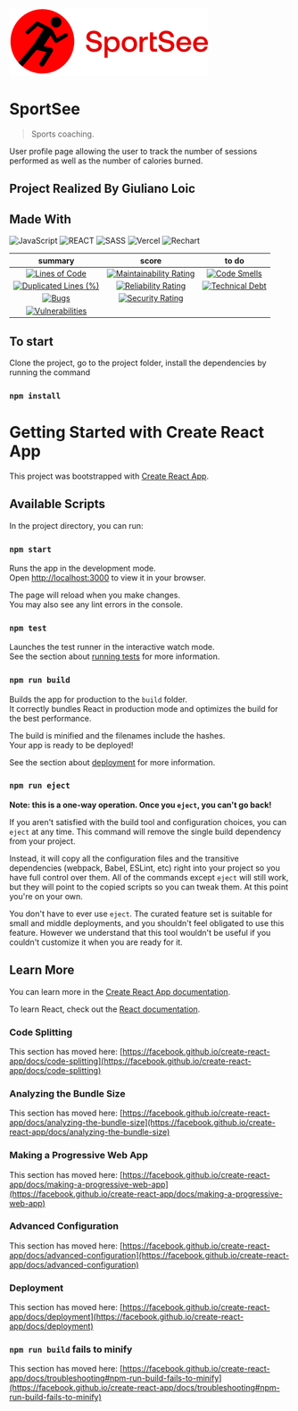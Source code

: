 ![Logo of the project](https://github.com/DevWeb13/GiulianoLoic_12_26022022/blob/master/public/assets/logo.svg)

# SportSee
> Sports coaching.

User profile page allowing the user to track the number of sessions performed as well as the number of calories burned.

## Project Realized By Giuliano Loic

## Made With

![JavaScript](https://img.shields.io/badge/Language-JS-yellow) ![REACT](https://img.shields.io/badge/Framework-React-blue) ![SASS](https://img.shields.io/badge/Style-SASS-ff69b4) ![Vercel](https://img.shields.io/badge/Deploy-Vercel-black) ![Rechart](https://img.shields.io/badge/Library-Rechart-success)


|                                                                                                              summary                                                                                                               |                                                                                                           score                                                                                                            |                                                                                                      to do                                                                                                      |
| :--------------------------------------------------------------------------------------------------------------------------------------------------------------------------------------------------------------------------------: | :------------------------------------------------------------------------------------------------------------------------------------------------------------------------------------------------------------------------: | :-------------------------------------------------------------------------------------------------------------------------------------------------------------------------------------------------------------: |
|              [![Lines of Code](https://sonarcloud.io/api/project_badges/measure?project=DevWeb13_GiulianoLoic_12_26022022&metric=ncloc)](https://sonarcloud.io/summary/new_code?id=DevWeb13_GiulianoLoic_12_26022022)              |  [![Maintainability Rating](https://sonarcloud.io/api/project_badges/measure?project=DevWeb13_GiulianoLoic_12_26022022&metric=sqale_rating)](https://sonarcloud.io/summary/new_code?id=DevWeb13_GiulianoLoic_12_26022022)  |  [![Code Smells](https://sonarcloud.io/api/project_badges/measure?project=DevWeb13_GiulianoLoic_12_26022022&metric=code_smells)](https://sonarcloud.io/summary/new_code?id=DevWeb13_GiulianoLoic_12_26022022)   |
| [![Duplicated Lines (%)](https://sonarcloud.io/api/project_badges/measure?project=DevWeb13_GiulianoLoic_12_26022022&metric=duplicated_lines_density)](https://sonarcloud.io/summary/new_code?id=DevWeb13_GiulianoLoic_12_26022022) | [![Reliability Rating](https://sonarcloud.io/api/project_badges/measure?project=DevWeb13_GiulianoLoic_12_26022022&metric=reliability_rating)](https://sonarcloud.io/summary/new_code?id=DevWeb13_GiulianoLoic_12_26022022) | [![Technical Debt](https://sonarcloud.io/api/project_badges/measure?project=DevWeb13_GiulianoLoic_12_26022022&metric=sqale_index)](https://sonarcloud.io/summary/new_code?id=DevWeb13_GiulianoLoic_12_26022022) |
|                   [![Bugs](https://sonarcloud.io/api/project_badges/measure?project=DevWeb13_GiulianoLoic_12_26022022&metric=bugs)](https://sonarcloud.io/summary/new_code?id=DevWeb13_GiulianoLoic_12_26022022)                   |    [![Security Rating](https://sonarcloud.io/api/project_badges/measure?project=DevWeb13_GiulianoLoic_12_26022022&metric=security_rating)](https://sonarcloud.io/summary/new_code?id=DevWeb13_GiulianoLoic_12_26022022)    |                                                                                                                                                                                                                 |
|        [![Vulnerabilities](https://sonarcloud.io/api/project_badges/measure?project=DevWeb13_GiulianoLoic_12_26022022&metric=vulnerabilities)](https://sonarcloud.io/summary/new_code?id=DevWeb13_GiulianoLoic_12_26022022)        |                                                                                                                                                                                                                            |

## To start

Clone the project, go to the project folder, install the dependencies by running the command

### `npm install`

# Getting Started with Create React App

This project was bootstrapped with [Create React App](https://github.com/facebook/create-react-app).

## Available Scripts

In the project directory, you can run:

### `npm start`

Runs the app in the development mode.\
Open [http://localhost:3000](http://localhost:3000) to view it in your browser.

The page will reload when you make changes.\
You may also see any lint errors in the console.

### `npm test`

Launches the test runner in the interactive watch mode.\
See the section about [running tests](https://facebook.github.io/create-react-app/docs/running-tests) for more information.

### `npm run build`

Builds the app for production to the `build` folder.\
It correctly bundles React in production mode and optimizes the build for the best performance.

The build is minified and the filenames include the hashes.\
Your app is ready to be deployed!

See the section about [deployment](https://facebook.github.io/create-react-app/docs/deployment) for more information.

### `npm run eject`

**Note: this is a one-way operation. Once you `eject`, you can't go back!**

If you aren't satisfied with the build tool and configuration choices, you can `eject` at any time. This command will remove the single build dependency from your project.

Instead, it will copy all the configuration files and the transitive dependencies (webpack, Babel, ESLint, etc) right into your project so you have full control over them. All of the commands except `eject` will still work, but they will point to the copied scripts so you can tweak them. At this point you're on your own.

You don't have to ever use `eject`. The curated feature set is suitable for small and middle deployments, and you shouldn't feel obligated to use this feature. However we understand that this tool wouldn't be useful if you couldn't customize it when you are ready for it.

## Learn More

You can learn more in the [Create React App documentation](https://facebook.github.io/create-react-app/docs/getting-started).

To learn React, check out the [React documentation](https://reactjs.org/).

### Code Splitting

This section has moved here: [https://facebook.github.io/create-react-app/docs/code-splitting](https://facebook.github.io/create-react-app/docs/code-splitting)

### Analyzing the Bundle Size

This section has moved here: [https://facebook.github.io/create-react-app/docs/analyzing-the-bundle-size](https://facebook.github.io/create-react-app/docs/analyzing-the-bundle-size)

### Making a Progressive Web App

This section has moved here: [https://facebook.github.io/create-react-app/docs/making-a-progressive-web-app](https://facebook.github.io/create-react-app/docs/making-a-progressive-web-app)

### Advanced Configuration

This section has moved here: [https://facebook.github.io/create-react-app/docs/advanced-configuration](https://facebook.github.io/create-react-app/docs/advanced-configuration)

### Deployment

This section has moved here: [https://facebook.github.io/create-react-app/docs/deployment](https://facebook.github.io/create-react-app/docs/deployment)

### `npm run build` fails to minify

This section has moved here: [https://facebook.github.io/create-react-app/docs/troubleshooting#npm-run-build-fails-to-minify](https://facebook.github.io/create-react-app/docs/troubleshooting#npm-run-build-fails-to-minify)
